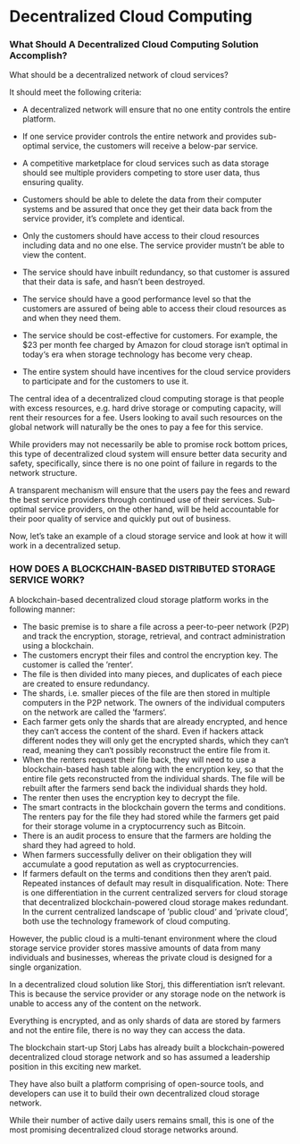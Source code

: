 
# Decentralized Cloud Computing

### What Should A Decentralized Cloud Computing Solution Accomplish?

What should be a decentralized network of cloud services?

It should meet the following criteria:

- A decentralized network will ensure that no one entity controls the entire platform.

- If one service provider controls the entire network and provides sub-optimal service, the customers will receive a below-par service.

- A competitive marketplace for cloud services such as data storage should see multiple providers competing to store user data, thus ensuring quality.

- Customers should be able to delete the data from their computer systems and be assured that once they get their data back from the service provider, it’s complete and identical.

- Only the customers should have access to their cloud resources including data and no one else. The service provider mustn’t be able to view the content.

- The service should have inbuilt redundancy, so that customer is assured that their data is safe, and hasn’t been destroyed.

- The service should have a good performance level so that the customers are assured of being able to access their cloud resources as and when they need them.

- The service should be cost-effective for customers. For example, the $23 per month fee charged by Amazon for cloud storage isn‘t optimal in today‘s era when storage technology has become very cheap.

- The entire system should have incentives for the cloud service providers to participate and for the customers to use it.

The central idea of a decentralized cloud computing storage is that people with excess resources, e.g. hard drive storage or computing capacity, will rent their resources for a fee. Users looking to avail such resources on the global network will naturally be the ones to pay a fee for this service.


While providers may not necessarily be able to promise rock bottom prices, this type of decentralized cloud system will ensure better data security and safety, specifically, since there is no one point of failure in regards to the network structure.

A transparent mechanism will ensure that the users pay the fees and reward the best service providers through continued use of their services. Sub-optimal service providers, on the other hand, will be held accountable for their poor quality of service and quickly put out of business.

Now, let’s take an example of a cloud storage service and look at how it will work in a decentralized setup.



### HOW DOES A BLOCKCHAIN-BASED DISTRIBUTED STORAGE SERVICE WORK?
A blockchain-based decentralized cloud storage platform works in the following manner:

- The basic premise is to share a file across a peer-to-peer network (P2P) and track the encryption, storage, retrieval, and contract administration using a blockchain.
- The customers encrypt their files and control the encryption key. The customer is called the ’renter‘.
- The file is then divided into many pieces, and duplicates of each piece are created to ensure redundancy.
- The shards, i.e. smaller pieces of the file are then stored in multiple computers in the P2P network. The owners of the individual computers on the network are called the ’farmers‘.
- Each farmer gets only the shards that are already encrypted, and hence they can‘t access the content of the shard. Even if hackers attack different nodes they will only get the encrypted shards, which they can‘t read, meaning they can‘t possibly reconstruct the entire file from it.
- When the renters request their file back, they will need to use a blockchain-based hash table along with the encryption key, so that the entire file gets reconstructed from the individual shards. The file will be rebuilt after the farmers send back the individual shards they hold.
- The renter then uses the encryption key to decrypt the file.
- The smart contracts in the blockchain govern the terms and conditions. The renters pay for the file they had stored while the farmers get paid for their storage volume in a cryptocurrency such as Bitcoin.
- There is an audit process to ensure that the farmers are holding the shard they had agreed to hold.
- When farmers successfully deliver on their obligation they will accumulate a good reputation as well as cryptocurrencies.
- If farmers default on the terms and conditions then they aren‘t paid. Repeated instances of default may result in disqualification.
Note: There is one differentiation in the current centralized servers for cloud storage that decentralized blockchain-powered cloud storage makes redundant. In the current centralized landscape of ’public cloud‘ and ’private cloud’, both use the technology framework of cloud computing. 

However, the public cloud is a multi-tenant environment where the cloud storage service provider stores massive amounts of data from many individuals and businesses, whereas the private cloud is designed for a single organization. 

In a decentralized cloud solution like Storj, this differentiation isn‘t relevant. This is because the service provider or any storage node on the network is unable to access any of the content on the network.

Everything is encrypted, and as only shards of data are stored by farmers and not the entire file, there is no way they can access the data. 

The blockchain start-up Storj Labs has already built a blockchain-powered decentralized cloud storage network and so has assumed a leadership position in this exciting new market.

They have also built a platform comprising of open-source tools, and developers can use it to build their own decentralized cloud storage network.

While their number of active daily users remains small, this is one of the most promising decentralized cloud storage networks around.